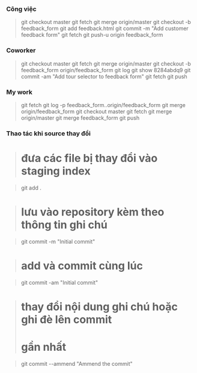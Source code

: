 ### Công việc
> git checkout master
> git fetch
> git merge origin/master
> git checkout -b feedback_form
> git add feedback.html
> git commit -m "Add customer feedback form"
> git fetch
> git push-u origin feedback_form
 
### Coworker
> git checkout master
> git fetch
> git merge origin/master
> git checkout -b feedback_form origin/feedback_form
> git log
> git show 8284abdq9
> git commit -am "Add tour selector to feedback form"
> git fetch
> git push
 
### My work
> git fetch
> git log -p feedback_form..origin/feedback_form
> git merge origin/feedback_form
> git checkout master
> git fetch
> git merge origin/master
> git merge feedback_form
> git push

### Thao tác khi source thay đổi
> # đưa các file bị thay đổi vào staging index

> git add .
 
> # lưu vào repository kèm theo thông tin ghi chú

> git commit -m "Initial commit"
 
> # add và commit cùng lúc

> git commit -am "Initial commit"
 
> # thay đổi nội dung ghi chú hoặc ghi đè lên commit
> # gần nhất

> git commit --ammend "Ammend the commit"
